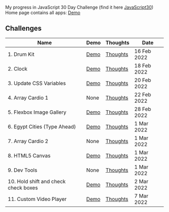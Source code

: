 My progress in JavaScript 30 Day Challenge (find it here [JavaScript30](https://javascript30.com))
Home page contains all apps: [Demo](https://mohmousad.github.io/JavaScript30/)

## Challenges

| Name                                 | Demo                                                                                            | Thoughts                                                                                                        | Date        |
| ------------------------------------ | ----------------------------------------------------------------------------------------------- | --------------------------------------------------------------------------------------------------------------- | ----------- |
| 1. Drum Kit                          | [Demo](https://mohmousad.github.io/JavaScript30/Challenges/1-Drum-Kit/)                         | [Thoughts](https://github.com/mohmousad/JavaScript30/tree/master/Challenges/1-Drum-Kit)                         | 16 Feb 2022 |
| 2. Clock                             | [Demo](https://mohmousad.github.io/JavaScript30/Challenges/2-Clock/)                            | [Thoughts](https://github.com/mohmousad/JavaScript30/tree/master/Challenges/2-Clock)                            | 18 Feb 2022 |
| 3. Update CSS Variables              | [Demo](https://mohmousad.github.io/JavaScript30/Challenges/3-Update-CSS-Variables/)             | [Thoughts](https://github.com/mohmousad/JavaScript30/tree/master/Challenges/3-Update-CSS-Variables/)            | 20 Feb 2022 |
| 4. Array Cardio 1                    | None                                                                                            | [Thoughts](https://github.com/mohmousad/JavaScript30/tree/master/Challenges/4-Array-Cardio-1)                   | 22 Feb 2022 |
| 5. Flexbox Image Gallery             | [Demo](https://mohmousad.github.io/JavaScript30/Challenges/5-Flexbox-Image-Gallery/)            | [Thoughts](https://github.com/mohmousad/JavaScript30/tree/master/Challenges/5-Flexbox-Image-Gallery/)           | 28 Feb 2022 |
| 6. Egypt Cities (Type Ahead)         | [Demo](https://mohmousad.github.io/JavaScript30/Challenges/6-Type-Ahead/)                       | [Thoughts](https://github.com/mohmousad/JavaScript30/tree/master/Challenges/6-Type-Ahead/)                      | 1 Mar 2022  |
| 7. Array Cardio 2                    | None                                                                                            | [Thoughts](https://github.com/mohmousad/JavaScript30/tree/master/Challenges/7-Array-Cardio-2)                   | 1 Mar 2022  |
| 8. HTML5 Canvas                      | [Demo](https://mohmousad.github.io/JavaScript30/Challenges/8-HTML5-Canvas/)                     | [Thoughts](https://github.com/mohmousad/JavaScript30/tree/master/Challenges/8-HTML5-Canvas)                     | 1 Mar 2022  |
| 9. Dev Tools                         | None                                                                                            | [Thoughts](https://github.com/mohmousad/JavaScript30/tree/master/Challenges/9-Dev-Tools)                        | 1 Mar 2022  |
| 10. Hold shift and check check boxes | [Demo](https://mohmousad.github.io/JavaScript30/Challenges/10-Hold-Shift-and-Check-Checkboxes/) | [Thoughts](https://github.com/mohmousad/JavaScript30/tree/master/Challenges/10-Hold-Shift-and-Check-Checkboxes) | 2 Mar 2022  |
| 11. Custom Video Player              | [Demo](https://mohmousad.github.io/JavaScript30/Challenges/11-Custom-Video-Player/)             | [Thoughts](https://github.com/mohmousad/JavaScript30/tree/master/Challenges/11-Custom-Video-Player)             | 7 Mar 2022  |
